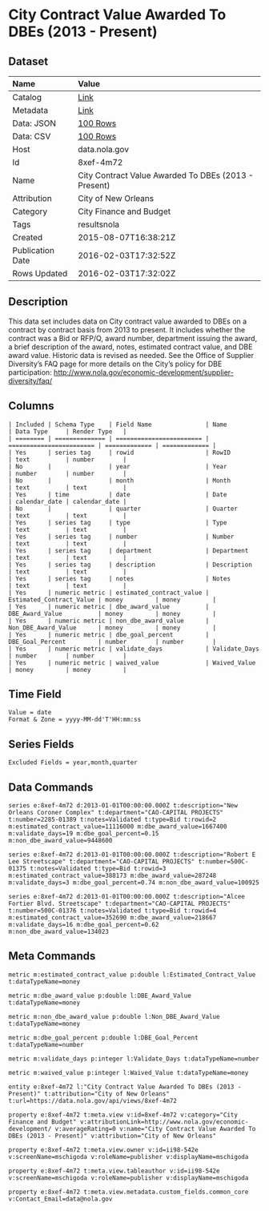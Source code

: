 # City Contract Value Awarded To DBEs (2013 - Present)

## Dataset

| Name | Value |
| :--- | :---- |
| Catalog | [Link](https://catalog.data.gov/dataset/city-contract-value-awarded-to-dbes-2013-present) |
| Metadata | [Link](https://data.nola.gov/api/views/8xef-4m72) |
| Data: JSON | [100 Rows](https://data.nola.gov/api/views/8xef-4m72/rows.json?max_rows=100) |
| Data: CSV | [100 Rows](https://data.nola.gov/api/views/8xef-4m72/rows.csv?max_rows=100) |
| Host | data.nola.gov |
| Id | 8xef-4m72 |
| Name | City Contract Value Awarded To DBEs (2013 - Present) |
| Attribution | City of New Orleans |
| Category | City Finance and Budget |
| Tags | resultsnola |
| Created | 2015-08-07T16:38:21Z |
| Publication Date | 2016-02-03T17:32:52Z |
| Rows Updated | 2016-02-03T17:32:02Z |

## Description

This data set includes data on City contract value awarded to DBEs on a contract by contract basis from 2013 to present. It includes whether the contract was a Bid or RFP/Q, award number, department issuing the award, a brief description of the award, notes, estimated contract value, and DBE award value. Historic data is revised as needed. See the Office of Supplier Diversity’s FAQ page for more details on the City’s policy for DBE participation: http://www.nola.gov/economic-development/supplier-diversity/faq/

## Columns

```ls
| Included | Schema Type    | Field Name               | Name                     | Data Type     | Render Type   |
| ======== | ============== | ======================== | ======================== | ============= | ============= |
| Yes      | series tag     | rowid                    | RowID                    | text          | number        |
| No       |                | year                     | Year                     | number        | number        |
| No       |                | month                    | Month                    | text          | text          |
| Yes      | time           | date                     | Date                     | calendar_date | calendar_date |
| No       |                | quarter                  | Quarter                  | text          | text          |
| Yes      | series tag     | type                     | Type                     | text          | text          |
| Yes      | series tag     | number                   | Number                   | text          | text          |
| Yes      | series tag     | department               | Department               | text          | text          |
| Yes      | series tag     | description              | Description              | text          | text          |
| Yes      | series tag     | notes                    | Notes                    | text          | text          |
| Yes      | numeric metric | estimated_contract_value | Estimated_Contract_Value | money         | money         |
| Yes      | numeric metric | dbe_award_value          | DBE_Award_Value          | money         | money         |
| Yes      | numeric metric | non_dbe_award_value      | Non_DBE_Award_Value      | money         | money         |
| Yes      | numeric metric | dbe_goal_percent         | DBE_Goal_Percent         | number        | number        |
| Yes      | numeric metric | validate_days            | Validate_Days            | number        | number        |
| Yes      | numeric metric | waived_value             | Waived_Value             | money         | money         |
```

## Time Field

```ls
Value = date
Format & Zone = yyyy-MM-dd'T'HH:mm:ss
```

## Series Fields

```ls
Excluded Fields = year,month,quarter
```

## Data Commands

```ls
series e:8xef-4m72 d:2013-01-01T00:00:00.000Z t:description="New Orleans Coroner Complex" t:department="CAO-CAPITAL PROJECTS" t:number=2285-01389 t:notes=Validated t:type=Bid t:rowid=2 m:estimated_contract_value=11116000 m:dbe_award_value=1667400 m:validate_days=19 m:dbe_goal_percent=0.15 m:non_dbe_award_value=9448600

series e:8xef-4m72 d:2013-01-01T00:00:00.000Z t:description="Robert E Lee Streetscape" t:department="CAO-CAPITAL PROJECTS" t:number=500C-01375 t:notes=Validated t:type=Bid t:rowid=3 m:estimated_contract_value=388173 m:dbe_award_value=287248 m:validate_days=3 m:dbe_goal_percent=0.74 m:non_dbe_award_value=100925

series e:8xef-4m72 d:2013-01-01T00:00:00.000Z t:description="Alcee Fortier Blvd. Streetscape" t:department="CAO-CAPITAL PROJECTS" t:number=500C-01376 t:notes=Validated t:type=Bid t:rowid=4 m:estimated_contract_value=352690 m:dbe_award_value=218667 m:validate_days=16 m:dbe_goal_percent=0.62 m:non_dbe_award_value=134023
```

## Meta Commands

```ls
metric m:estimated_contract_value p:double l:Estimated_Contract_Value t:dataTypeName=money

metric m:dbe_award_value p:double l:DBE_Award_Value t:dataTypeName=money

metric m:non_dbe_award_value p:double l:Non_DBE_Award_Value t:dataTypeName=money

metric m:dbe_goal_percent p:double l:DBE_Goal_Percent t:dataTypeName=number

metric m:validate_days p:integer l:Validate_Days t:dataTypeName=number

metric m:waived_value p:integer l:Waived_Value t:dataTypeName=money

entity e:8xef-4m72 l:"City Contract Value Awarded To DBEs (2013 - Present)" t:attribution="City of New Orleans" t:url=https://data.nola.gov/api/views/8xef-4m72

property e:8xef-4m72 t:meta.view v:id=8xef-4m72 v:category="City Finance and Budget" v:attributionLink=http://www.nola.gov/economic-development/ v:averageRating=0 v:name="City Contract Value Awarded To DBEs (2013 - Present)" v:attribution="City of New Orleans"

property e:8xef-4m72 t:meta.view.owner v:id=ii98-542e v:screenName=mschigoda v:roleName=publisher v:displayName=mschigoda

property e:8xef-4m72 t:meta.view.tableauthor v:id=ii98-542e v:screenName=mschigoda v:roleName=publisher v:displayName=mschigoda

property e:8xef-4m72 t:meta.view.metadata.custom_fields.common_core v:Contact_Email=data@nola.gov
```